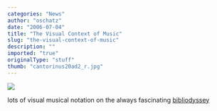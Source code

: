 ```yaml
---
categories: "News"
author: "oschatz"
date: "2006-07-04"
title: "The Visual Context of Music"
slug: "the-visual-context-of-music"
description: ""
imported: "true"
originalType: "stuff"
thumb: "cantorinus20ad2_r.jpg"
---
```



![](cantorinus20ad2_r.jpg)

lots of visual musical notation on the always fascinating  [bibliodyssey](http://bibliodyssey.blogspot.com/2006/07/visual-context-of-music.html)